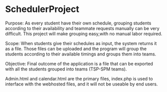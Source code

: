 # SchedulerProject

Purpose:
As every student have their own schedule, grouping students according to their availability
and teammate requests manually can be very difficult. This project will make grouping easy,with no manual labor required.

Scope:
When students give their schedules as input, the system returns it as a file. Those files can be uploaded and the program will group the students according to their available timings and groups them into teams.

Objective:
Final outcome of the application is a file that can be exported with all the students grouped
into teams (TSP-SPM teams).

Admin.html and calendar.html are the primary files, index.php is used to interface with the webhosted files, and it will not be useable by end users.
